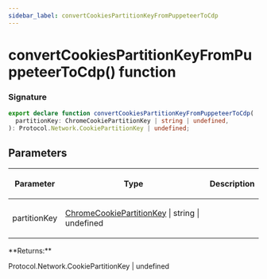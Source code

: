 ```yaml
---
sidebar_label: convertCookiesPartitionKeyFromPuppeteerToCdp
---
```


# convertCookiesPartitionKeyFromPuppeteerToCdp() function

### Signature

```typescript
export declare function convertCookiesPartitionKeyFromPuppeteerToCdp(
  partitionKey: ChromeCookiePartitionKey | string | undefined,
): Protocol.Network.CookiePartitionKey | undefined;
```

## Parameters

<table><thead><tr><th>

Parameter

</th><th>

Type

</th><th>

Description

</th></tr></thead>
<tbody><tr><td>

partitionKey

</td><td>

[ChromeCookiePartitionKey](./puppeteer.chromecookiepartitionkey.md) \| string \| undefined

</td><td>

</td></tr>
</tbody></table>
**Returns:**

Protocol.Network.CookiePartitionKey \| undefined
